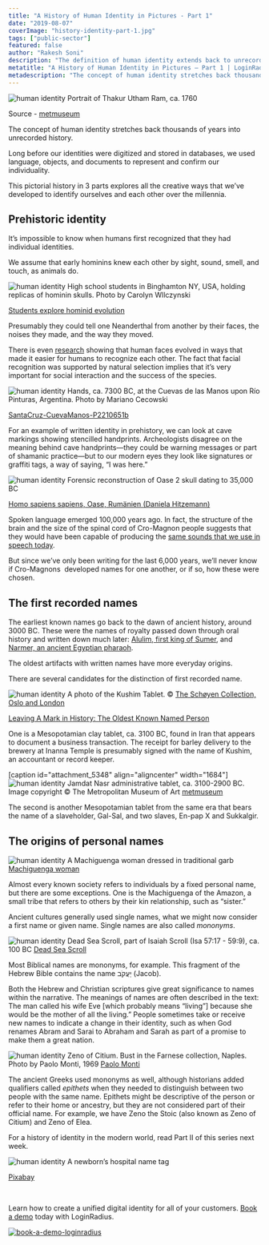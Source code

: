```yaml
---
title: "A History of Human Identity in Pictures - Part 1"
date: "2019-08-07"
coverImage: "history-identity-part-1.jpg"
tags: ["public-sector"]
featured: false 
author: "Rakesh Soni"
description: "The definition of human identity extends back to unrecorded history for thousands of years. We used language, artefacts, and records long before our identities were digitised and stored in databases to reflect and affirm our individuality."
metatitle: "A History of Human Identity in Pictures – Part 1 | LoginRadius"
metadescription: "The concept of human identity stretches back thousands of years into unrecorded history. Long before our identities were digitized and stored in databases, we used language, objects, and documents to represent and confirm our individuality."
---
```



![human identity](image-1.jpeg) Portrait of Thakur Utham Ram, ca. 1760 

Source - [metmuseum](https://www.metmuseum.org/art/collection/search/37876)

The concept of human identity stretches back thousands of years into unrecorded history. 

Long before our identities were digitized and stored in databases, we used language, objects, and documents to represent and confirm our individuality.

This pictorial history in 3 parts explores all the creative ways that we’ve developed to identify ourselves and each other over the millennia. 

## Prehistoric identity

It’s impossible to know when humans first recognized that they had individual identities.

We assume that early hominins knew each other by sight, sound, smell, and touch, as animals do. 

![human identity](image-2.jpg) High school students in Binghamton NY, USA, holding replicas of hominin skulls. Photo by Carolyn WIlczynski 

[Students explore hominid evolution](https://commons.wikimedia.org/wiki/File:Students_explore_hominid_evolution.jpg)

Presumably they could tell one Neanderthal from another by their faces, the noises they made, and the way they moved. 

There is even [research](https://www.nature.com/articles/ncomms5800) showing that human faces evolved in ways that made it easier for humans to recognize each other. The fact that facial recognition was supported by natural selection implies that it’s very important for social interaction and the success of the species. 

![human identity ](image-3.jpg) Hands, ca. 7300 BC, at the Cuevas de las Manos upon Río Pinturas, Argentina. Photo by Mariano Cecowski 

[SantaCruz-CuevaManos-P2210651b](https://commons.wikimedia.org/wiki/File:SantaCruz-CuevaManos-P2210651b.jpg)

For an example of written identity in prehistory, we can look at cave markings showing stencilled handprints. Archeologists disagree on the meaning behind cave handprints—they could be warning messages or part of shamanic practice—but to our modern eyes they look like signatures or graffiti tags, a way of saying, “I was here.” 

![human identity](image-4.jpg) Forensic reconstruction of Oase 2 skull dating to 35,000 BC 

[Homo sapiens sapiens, Oase, Rumänien (Daniela Hitzemann)](https://commons.wikimedia.org/wiki/File:Neanderthaler,_Oase,_Rum%C3%A4nien_(Daniela_Hitzemann).jpg)

Spoken language emerged 100,000 years ago. In fact, the structure of the brain and the size of the spinal cord of Cro-Magnon people suggests that they would have been capable of producing the [same sounds that we use in speech today](https://australianmuseum.net.au/learn/science/human-evolution/how-do-we-know-if-they-could-speak/).

But since we’ve only been writing for the last 6,000 years, we’ll never know if Cro-Magnons  developed names for one another, or if so, how these were chosen. 

## The first recorded names

The earliest known names go back to the dawn of ancient history, around 3000 BC. These were the names of royalty passed down through oral history and written down much later: [Alulim, first king of Sumer](https://en.wikipedia.org/wiki/Alulim), and [Narmer, an ancient Egyptian pharaoh](https://en.wikipedia.org/wiki/Narmer).

The oldest artifacts with written names have more everyday origins. 

There are several candidates for the distinction of first recorded name. 

![human identity](image-5.jpg) A photo of the Kushim Tablet. © [The Schøyen Collection, Oslo and London](https://www.schoyencollection.com/24-smaller-collections/wine-beer/ms-1717-beer-inanna-uruk) 

[Leaving A Mark in History: The Oldest Known Named Person](https://www.ancient-origins.net/artifacts-ancient-writings/leaving-mark-history-oldest-known-named-person-007882)

One is a Mesopotamian clay tablet, ca. 3100 BC, found in Iran that appears to document a business transaction. The receipt for barley delivery to the brewery at Inanna Temple is presumably signed with the name of Kushim, an accountant or record keeper.

\[caption id="attachment\_5348" align="aligncenter" width="1684"\]![human identity](https://www.loginradius.com/blog/wp-content/uploads/sites/4/2019/08/pic5.jpg) Jamdat Nasr administrative tablet, ca. 3100-2900 BC. Image copyright © The Metropolitan Museum of Art [metmuseum](https://www.metmuseum.org/toah/works-of-art/1988.433.1/)

The second is another Mesopotamian tablet from the same era that bears the name of a slaveholder, Gal-Sal, and two slaves, En-pap X and Sukkalgir.

## The origins of personal names

![human identity](image-6.jpg) A Machiguenga woman dressed in traditional garb [Machiguenga woman](https://commons.wikimedia.org/wiki/File:Machiguenga_woman.jpg)

Almost every known society refers to individuals by a fixed personal name, but there are some exceptions. One is the Machiguenga of the Amazon, a small tribe that refers to others by their kin relationship, such as “sister.”

Ancient cultures generally used single names, what we might now consider a first name or given name. Single names are also called _mononyms_. 

![human identity](image-7.jpg) Dead Sea Scroll, part of Isaiah Scroll (Isa 57:17 - 59:9), ca. 100 BC [Dead Sea Scroll](https://commons.wikimedia.org/wiki/File:1QIsa_b.jpg)

Most Biblical names are mononyms, for example. This fragment of the Hebrew Bible contains the name יַעֲקֹב (Jacob). 

Both the Hebrew and Christian scriptures give great significance to names within the narrative. The meanings of names are often described in the text: The man called his wife Eve \[which probably means “living”\] because she would be the mother of all the living.” People sometimes take or receive new names to indicate a change in their identity, such as when God renames Abram and Sarai to Abraham and Sarah as part of a promise to make them a great nation.

![human identity](image-8.jpg) Zeno of Citium. Bust in the Farnese collection, Naples. Photo by Paolo Monti, 1969 [Paolo Monti](https://commons.wikimedia.org/wiki/File:Paolo_Monti_-_Servizio_fotografico_(Napoli,_1969)_-_BEIC_6353768.jpg)

The ancient Greeks used mononyms as well, although historians added qualifiers called _epithets_ when they needed to distinguish between two people with the same name. Epithets might be descriptive of the person or refer to their home or ancestry, but they are not considered part of their official name. For example, we have Zeno the Stoic (also known as Zeno of Citium) and Zeno of Elea.

For a history of identity in the modern world, read Part II of this series next week. 

![human identity](image-9.jpg) A newborn’s hospital name tag 

[Pixabay](https://pixabay.com/photos/baby-medicine-child-foot-care-3169975/)

 

Learn how to create a unified digital identity for all of your customers. [Book a demo](https://www.loginradius.com/book-a-demo/) today with LoginRadius.

[![book-a-demo-loginradius](../../assets/book-a-demo-loginradius.png)](https://www.loginradius.com/book-a-demo/)
